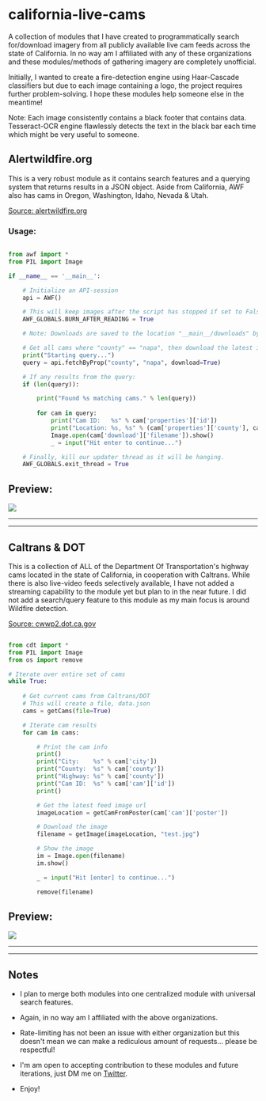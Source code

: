 # california-live-cams
 A collection of modules that I have created to programmatically search for/download imagery from all publicly available live cam feeds across the state of California. In no way am I affiliated with any of these organizations and these modules/methods of gathering imagery are completely unofficial.
 
 Initially, I wanted to create a fire-detection engine using Haar-Cascade classifiers but due to each image containing a logo, the project requires further problem-solving. I hope these modules help someone else in the meantime!

 Note: Each image consistently contains a black footer that contains data. Tesseract-OCR engine flawlessly detects the text in the black bar each time which might be very useful to someone.

## Alertwildfire.org
This is a very robust module as it contains search features and a querying system that returns results in a JSON object.
Aside from California, AWF also has cams in Oregon, Washington, Idaho, Nevada & Utah.

[Source: alertwildfire.org](http://www.alertwildfire.org/)

### Usage: 
```python

from awf import *
from PIL import Image

if __name__ == '__main__':

    # Initialize an API-session
    api = AWF()

    # This will keep images after the script has stopped if set to False.
    AWF_GLOBALS.BURN_AFTER_READING = True

    # Note: Downloads are saved to the location "__main__/downloads" by default.

    # Get all cams where "county" == "napa", then download the latest image of each result to our cache.
    print("Starting query...")
    query = api.fetchByProp("county", "napa", download=True)

    # If any results from the query:
    if (len(query)):

        print("Found %s matching cams." % len(query))
        
        for cam in query:
            print("Cam ID:   %s" % cam['properties']['id'])
            print("Location: %s, %s" % (cam['properties']['county'], cam['properties']['state'],))
            Image.open(cam['download']['filename']).show()
            _ = input("Hit enter to continue...")

    # Finally, kill our updater thread as it will be hanging.
    AWF_GLOBALS.exit_thread = True

```

## Preview:

![](https://raw.githubusercontent.com/hostinfodev/california-live-cams/main/modules/AlertWildfireOrg/preview.png)


------------------------------------------------
------------------------------------------------

## Caltrans & DOT
This is a collection of ALL of the Department Of Transportation's highway cams located in the state of California, in cooperation with Caltrans.
While there is also live-video feeds selectively available, I have not added a streaming capability to the module yet but plan to in the near future.
I did not add a search/query feature to this module as my main focus is around Wildfire detection. 

[Source: cwwp2.dot.ca.gov](https://cwwp2.dot.ca.gov)

```python

from cdt import *
from PIL import Image
from os import remove

# Iterate over entire set of cams
while True:
    
    # Get current cams from Caltrans/DOT
    # This will create a file, data.json
    cams = getCams(file=True)

    # Iterate cam results
    for cam in cams:

        # Print the cam info
        print()
        print("City:    %s" % cam['city'])   
        print("County:  %s" % cam['county'])     
        print("Highway: %s" % cam['county'])    
        print("Cam ID:  %s" % cam['cam']['id'])   
        print()

        # Get the latest feed image url
        imageLocation = getCamFromPoster(cam['cam']['poster'])

        # Download the image
        filename = getImage(imageLocation, "test.jpg")

        # Show the image
        im = Image.open(filename)
        im.show()

        _ = input("Hit [enter] to continue...")

        remove(filename)

```

## Preview:

![](https://raw.githubusercontent.com/hostinfodev/california-live-cams/main/modules/CaltransDot/preview.png)



------------------------------------------------
------------------------------------------------


## Notes

- I plan to merge both modules into one centralized module with universal search features.

- Again, in no way am I affiliated with the above organizations.

- Rate-limiting has not been an issue with either organization but this doesn't mean we can make a rediculous amount of requests... please be respectful!

- I'm am open to accepting contribution to these modules and future iterations, just DM me on [Twitter](https://twitter.com/hostinfodev).

- Enjoy!